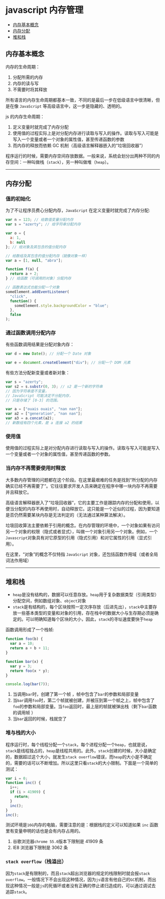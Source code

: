 # javascript 内存管理

- [内存基本概念](#内存基本概念)
- [内存分配](#内存分配)
- [堆和栈](#堆和栈)

## 内存基本概念

内存的生命周期：

1. 分配所需的内存
2. 内存的读与写
3. 不需要时将其释放

所有语言的内存生命周期都基本一致，不同的是最后一步在低级语言中很清晰，但是在像 `JavaScript` 等高级语言中，这一步是隐藏的、透明的。

js 的内存生命周期：

1. 定义变量时就完成了内存分配
2. 使用值的过程实际上是对分配内存进行读取与写入的操作。读取与写入可能是写入一个变量或者一个对象的属性值，甚至传递函数的参数
3. 而内存的释放而依赖 GC 机制（高级语言解释器嵌入的“垃圾回收器”）

程序运行的时候，需要内存空间存放数据。一般来说，系统会划分出两种不同的内存空间：一种叫做栈（`stack`），另一种叫做堆（`heap`）。

---

## 内存分配

### 值的初始化

为了不让程序员费心分配内存，`JavaScript` 在定义变量时就完成了内存分配:

```js
var n = 123; // 给数值变量分配内存
var s = "azerty"; // 给字符串分配内存

var o = {
  a: 1,
  b: null
}; // 给对象及其包含的值分配内存

// 给数组及其包含的值分配内存（就像对象一样）
var a = [1, null, "abra"];

function f(a) {
  return a + 2;
} // 给函数（可调用的对象）分配内存

// 函数表达式也能分配一个对象
someElement.addEventListener(
  "click",
  function() {
    someElement.style.backgroundColor = "blue";
  },
  false
);
```

### 通过函数调用分配内存

有些函数调用结果是分配对象内存：

```js
var d = new Date(); // 分配一个 Date 对象

var e = document.createElement("div"); // 分配一个 DOM 元素
```

有些方法分配新变量或者新对象：

```js
var s = "azerty";
var s2 = s.substr(0, 3); // s2 是一个新的字符串
// 因为字符串是不变量，
// JavaScript 可能决定不分配内存，
// 只是存储了 [0-3] 的范围。

var a = ["ouais ouais", "nan nan"];
var a2 = ["generation", "nan nan"];
var a3 = a.concat(a2);
// 新数组有四个元素，是 a 连接 a2 的结果
```

### 使用值

使用值的过程实际上是对分配内存进行读取与写入的操作。读取与写入可能是写入一个变量或者一个对象的属性值，甚至传递函数的参数。

### 当内存不再需要使用时释放

大多数内存管理的问题都在这个阶段。在这里最艰难的任务是找到“所分配的内存确实已经不再需要了”。它往往要求开发人员来确定在程序中哪一块内存不再需要并且释放它。

高级语言解释器嵌入了“垃圾回收器”，它的主要工作是跟踪内存的分配和使用，以便当分配的内存不再使用时，自动释放它。这只能是一个近似的过程，因为要知道是否仍然需要某块内存是无法判定的（无法通过某种算法解决）。

垃圾回收算法主要依赖于引用的概念。在内存管理的环境中，一个对象如果有访问另一个对象的权限（隐式或者显式），叫做一个对象引用另一个对象。例如，一个`Javascript`对象具有对它原型的引用（隐式引用）和对它属性的引用（显式引用）。

在这里，“对象”的概念不仅特指 `JavaScript` 对象，还包括函数作用域（或者全局词法作用域）

---

## 堆和栈

- `heap`是没有结构的，数据可以任意存放。`heap`用于复杂数据类型（引用类型）分配空间，例如数组对象、`object`对象
- `stack`是有结构的，每个区块按照一定次序存放（后进先出），`stack`中主要存放一些基本类型的变量和对象的引用，存在栈中的数据大小与生存期必须是确定的。可以明确知道每个区块的大小，因此，`stack`的寻址速度要快于`heap`

函数调用形成了一个栈帧:

```js
function foo(b) {
  var a = 10;
  return a + b + 11;
}

function bar(x) {
  var y = 3;
  return foo(x * y);
}

console.log(bar(7));
```

1. 当调用`bar`时，创建了第一个帧 ，帧中包含了`bar`的参数和局部变量
2. 当`bar`调用`foo`时，第二个帧就被创建，并被压到第一个帧之上，帧中包含了`foo`的参数和局部变量。当`foo`返回时，最上层的帧就被弹出栈（剩下`bar`函数的调用帧 ）
3. 当`bar`返回的时候，栈就空了

### 堆与栈的大小

程序运行时，每个线程分配一个`stack`，每个进程分配一个`heap`，也就是说，`stack`是线程独占的，`heap`是线程共用的。此外，`stack`创建的时候，大小是确定的，数据超过这个大小，就发生`stack overflow`错误，而`heap`的大小是不确定的，需要的话可以不断增加。所以这里只看`stack`的大小限制。下面是一个简单的测试：

```js
var i = 0;
function inc() {
  i++;
  if (i > 41909) {
    return;
  }
  inc();
}
inc();
```

测试环境是`16G`内存的电脑，需要注意的是：根据栈的定义可以知道如果 `inc` 函数里有变量申明的话也是会有内存占用的。

1. 谷歌浏览器`chrome 55.0`版本下限制是 41909 条
2. IE8 浏览器下限制是 3062 条

### `stack overflow`（栈溢出）

因为`stack`是有限制的，而且`stack`超出浏览器的规定的栈限制时就会报`stack overflow`。一般情况下不会出现这种情况，因为`js`语言有他自己的`GC`机制，而出现这种情况一般是`js`的死循环或者没有正确的停止递归造成的，可以通过调试去追踪`stack`。
